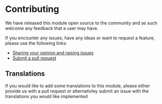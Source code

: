 # Contributing

We have released this module open source to the community and as such
welcome any feedback that a user may have.

If you encounter any issues, have any ideas or want to request a feature,
please use the following links:

 * [Sharing your opinion and raising issues](https://github.com/sunnysideup/silverstripe-dashboard/issues)
 * [Submit a pull request](https://github.com/sunnysideup/silverstripe-dashboard/pulls)

## Translations

If you would like to add some translations to this module, please either
provide us with a pull request or alternativley submit an issue with the
translations you would like implemented
